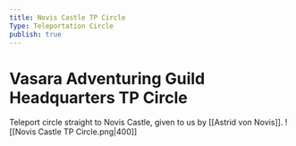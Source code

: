 ```yaml
---
title: Novis Castle TP Circle
Type: Teleportation Circle
publish: true
---
```

# Vasara Adventuring Guild Headquarters TP Circle

Teleport circle straight to Novis Castle, given to us by [[Astrid von Novis]]. 
![[Novis Castle TP Circle.png|400]]
